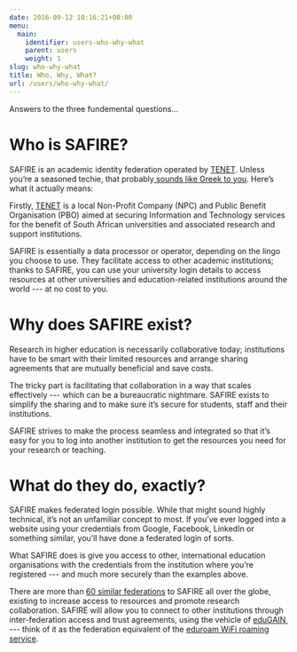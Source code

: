 ```yaml
---
date: 2016-09-12 10:16:21+00:00
menu:
  main:
    identifier: users-who-why-what
    parent: users
    weight: 1
slug: who-why-what
title: Who, Why, What?
url: /users/who-why-what/
---
```


Answers to the three fundemental questions...

# Who is SAFIRE?

SAFIRE is an academic identity federation operated by [TENET](http://www.tenet.ac.za/). Unless you’re a seasoned techie, that probably[ sounds like Greek to you](https://en.wikipedia.org/wiki/Greek_to_me). Here’s what it actually means:

Firstly, [TENET](http://www.tenet.ac.za/) is a local Non-Profit Company (NPC) and Public Benefit Organisation (PBO) aimed at securing Information and Technology services for the benefit of South African universities and associated research and support institutions.

SAFIRE is essentially a data processor or operator, depending on the lingo you choose to use. They facilitate access to other academic institutions; thanks to SAFIRE, you can use your university login details to access resources at other universities and education-related institutions around the world --- at no cost to you.

# Why does SAFIRE exist?

Research in higher education is necessarily collaborative today; institutions have to be smart with their limited resources and arrange sharing agreements that are mutually beneficial and save costs.

The tricky part is facilitating that collaboration in a way that scales effectively --- which can be a bureaucratic nightmare. SAFIRE exists to simplify the sharing and to make sure it’s secure for students, staff and their institutions.

SAFIRE strives to make the process seamless and integrated so that it’s easy for you to log into another institution to get the resources you need for your research or teaching.

# What do they do, exactly?

SAFIRE makes federated login possible. While that might sound highly technical, it’s not an unfamiliar concept to most. If you’ve ever logged into a website using your credentials from Google, Facebook, LinkedIn or something similar, you’ll have done a federated login of sorts.

What SAFIRE does is give you access to other, international education organisations with the credentials from the institution where you’re registered --- and much more securely than the examples above.

There are more than [60 similar federations](https://refeds.org/federations/federations-map) to SAFIRE all over the globe, existing to increase access to resources and promote research collaboration. SAFIRE will allow you to connect to other institutions through inter-federation access and trust agreements, using the vehicle of [eduGAIN ](http://www.edugain.org/) --- think of it as the federation equivalent of the [eduroam WiFi roaming service](http://www.eduroam.ac.za/).
